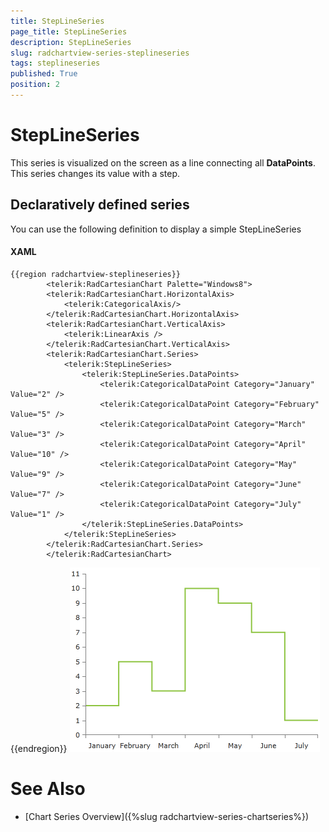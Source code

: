 ```yaml
---
title: StepLineSeries
page_title: StepLineSeries
description: StepLineSeries
slug: radchartview-series-steplineseries
tags: steplineseries
published: True
position: 2
---
```


# StepLineSeries



This series is visualized on the screen as a line connecting all __DataPoints__. This series changes its value with a step.
      

## Declaratively defined series

You can use the following definition to display a simple StepLineSeries
#### XAML
	{{region radchartview-steplineseries}}
            <telerik:RadCartesianChart Palette="Windows8">
            <telerik:RadCartesianChart.HorizontalAxis>
                <telerik:CategoricalAxis/>
            </telerik:RadCartesianChart.HorizontalAxis>
            <telerik:RadCartesianChart.VerticalAxis>
                <telerik:LinearAxis />
            </telerik:RadCartesianChart.VerticalAxis>
            <telerik:RadCartesianChart.Series>
                <telerik:StepLineSeries>
                    <telerik:StepLineSeries.DataPoints>
                        <telerik:CategoricalDataPoint Category="January" Value="2" />
                        <telerik:CategoricalDataPoint Category="February" Value="5" />
                        <telerik:CategoricalDataPoint Category="March" Value="3" />
                        <telerik:CategoricalDataPoint Category="April" Value="10" />
                        <telerik:CategoricalDataPoint Category="May" Value="9" />
                        <telerik:CategoricalDataPoint Category="June" Value="7" />
                        <telerik:CategoricalDataPoint Category="July" Value="1" />
                    </telerik:StepLineSeries.DataPoints>
                </telerik:StepLineSeries>
            </telerik:RadCartesianChart.Series>
            </telerik:RadCartesianChart>
{{endregion}}
![radchartview-series-steplineseries](images/radchartview-series-steplineseries.png)

# See Also

 * [Chart Series Overview]({%slug radchartview-series-chartseries%})
